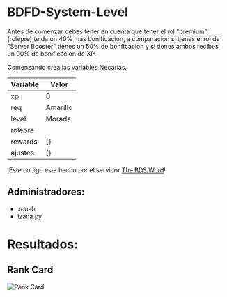 # BDFD-System-Level

Antes de comenzar debes tener en cuenta que tener el rol "premium"(rolepre) te da un 40% mas bonificacion, a comparacion si tienes el rol de "Server Booster" tienes un 50% de bonficacion y si tienes ambos recibes un 90% de bonificacion de XP.

Comenzando crea las variables Necarias.

| Variable  | Valor     | 
| --------- | --------- | 
| xp        | 0         |
| req       | Amarillo  |
| level     | Morada    |
| rolepre   |           |
| rewards   | {}        |
| ajustes   | {}        |


¡Este codigo esta hecho por el servidor [The BDS Word](https://discord.gg/QXTy2QPB5r)!

## Administradores:
- xquab
- izana.py


# Resultados:

## Rank Card 
![Rank Card](https://github.com/quabwww/BDFD-Level/assets/148601206/e7471aaa-8c15-4960-8546-e51e7ddb0482)

